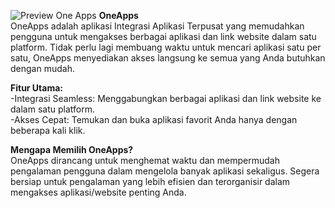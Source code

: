 ![Preview One Apps](https://github.com/MuhammadIhsan45/OneApps/assets/96335811/418ad326-d324-441f-a3fe-5e87139b474d)
**OneApps**
<br>
OneApps adalah aplikasi Integrasi Aplikasi Terpusat yang memudahkan pengguna untuk mengakses berbagai aplikasi dan link website dalam satu platform. Tidak perlu lagi membuang waktu untuk mencari aplikasi satu per satu, OneApps menyediakan akses langsung ke semua yang Anda butuhkan dengan mudah.

**Fitur Utama:**<br>
-Integrasi Seamless: Menggabungkan berbagai aplikasi dan link website ke dalam satu platform.<br>
-Akses Cepat: Temukan dan buka aplikasi favorit Anda hanya dengan beberapa kali klik.<br>

**Mengapa Memilih OneApps?**<br>
OneApps dirancang untuk menghemat waktu dan mempermudah pengalaman pengguna dalam mengelola banyak aplikasi sekaligus. Segera bersiap untuk pengalaman yang lebih efisien dan terorganisir dalam mengakses aplikasi/website penting Anda.

